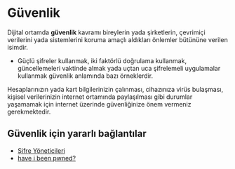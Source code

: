 <!-- NOTLAR 
 - Bu sayfa bilgi içerikli makaleden oluşmaktadır.
 - Bu içeriğe eklenmesi gereken şeyler olduğu düşünülmektedir. https://github.com/GuvendeKal/guvendekal.org/issues/28 buradan bakabilirsiniz.
 - İçerik kuralları ve ekleme yapmak sayfalarını ziyaret edebilirsiniz -->

# Güvenlik

Dijital ortamda **güvenlik** kavramı bireylerin yada şirketlerin, çevrimiçi verilerini yada sistemlerini koruma amaçlı aldıkları önlemler bütününe verilen isimdir.

* Güçlü şifreler kullanmak, iki faktörlü doğrulama kullanmak, güncellemeleri vaktinde almak yada uçtan uca şifrelemeli uygulamalar kullanmak güvenlik anlamında bazı örneklerdir.

Hesaplarınızın yada kart bilgilerinizin çalınması, cihazınıza virüs bulaşması, kişisel verilerinizin internet ortamında paylaşılması gibi durumlar yaşamamak için internet üzerinde güvenliğinize önem vermeniz gerekmektedir.

## Güvenlik için yararlı bağlantılar

* [Şifre Yöneticileri](https://guvendekal.org/#/sifre-yoneticileri)
* [have i been pwned?](https://haveibeenpwned.com/)
